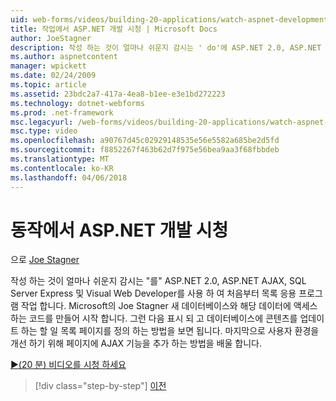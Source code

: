 ```yaml
---
uid: web-forms/videos/building-20-applications/watch-aspnet-development-in-action
title: 작업에서 ASP.NET 개발 시청 | Microsoft Docs
author: JoeStagner
description: 작성 하는 것이 얼마나 쉬운지 감시는 ' do'에 ASP.NET 2.0, ASP.NET AJAX, SQL Server Express 및 Visual Web Developer를 사용 하 여 처음부터 목록 응용 프로그램 작업 합니다. Mic 중...
ms.author: aspnetcontent
manager: wpickett
ms.date: 02/24/2009
ms.topic: article
ms.assetid: 23bdc2a7-417a-4ea8-b1ee-e3e1bd272223
ms.technology: dotnet-webforms
ms.prod: .net-framework
msc.legacyurl: /web-forms/videos/building-20-applications/watch-aspnet-development-in-action
msc.type: video
ms.openlocfilehash: a90767d45c02929148535e56e5582a685be2d5fd
ms.sourcegitcommit: f8852267f463b62d7f975e56bea9aa3f68fbbdeb
ms.translationtype: MT
ms.contentlocale: ko-KR
ms.lasthandoff: 04/06/2018
---
```

<a name="watch-aspnet-development-in-action"></a>동작에서 ASP.NET 개발 시청
====================
으로 [Joe Stagner](https://github.com/JoeStagner)

작성 하는 것이 얼마나 쉬운지 감시는 "를" ASP.NET 2.0, ASP.NET AJAX, SQL Server Express 및 Visual Web Developer를 사용 하 여 처음부터 목록 응용 프로그램 작업 합니다. Microsoft의 Joe Stagner 새 데이터베이스와 해당 데이터에 액세스 하는 코드를 만들어 시작 합니다. 그런 다음 표시 되 고 데이터베이스에 콘텐츠를 업데이트 하는 할 일 목록 페이지를 정의 하는 방법을 보면 됩니다. 마지막으로 사용자 환경을 개선 하기 위해 페이지에 AJAX 기능을 추가 하는 방법을 배울 합니다.

[&#9654;(20 분) 비디오를 시청 하세요](https://channel9.msdn.com/Blogs/ASP-NET-Site-Videos/watch-aspnet-development-in-action)

> [!div class="step-by-step"]
> [이전](lesson-8-working-with-the-gridview-and-formview.md)
